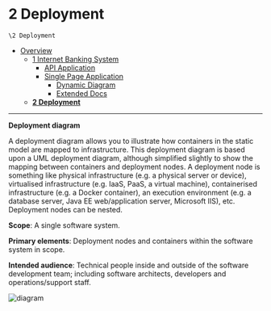 # 2 Deployment

`\2 Deployment`

* [Overview](/docs/README.md)
  * [1 Internet Banking System](/docs/1%20Internet%20Banking%20System/README.md)
    * [API Application](/docs/1%20Internet%20Banking%20System/API%20Application/README.md)
    * [Single Page Application](/docs/1%20Internet%20Banking%20System/Single%20Page%20Application/README.md)
      * [Dynamic Diagram](/docs/1%20Internet%20Banking%20System/Single%20Page%20Application/Dynamic%20Diagram/README.md)
      * [Extended Docs](/docs/1%20Internet%20Banking%20System/Single%20Page%20Application/Extended%20Docs/README.md)
  * [**2 Deployment**](/docs/2%20Deployment/README.md)

---

**Deployment diagram**

A deployment diagram allows you to illustrate how containers in the static model are mapped to infrastructure. This deployment diagram is based upon a UML deployment diagram, although simplified slightly to show the mapping between containers and deployment nodes. A deployment node is something like physical infrastructure (e.g. a physical server or device), virtualised infrastructure (e.g. IaaS, PaaS, a virtual machine), containerised infrastructure (e.g. a Docker container), an execution environment (e.g. a database server, Java EE web/application server, Microsoft IIS), etc. Deployment nodes can be nested.

**Scope**: A single software system.

**Primary elements**: Deployment nodes and containers within the software system in scope.

**Intended audience**: Technical people inside and outside of the software development team; including software architects, developers and operations/support staff.

![diagram](https://www.plantuml.com/plantuml/svg/0/rLPHJnin37v7uZzuVHcWqaA59hGdIikWYDAAAsEJ9bM-96qpSiafoHNOn7-VasifxOequ6dtK2MkFyV-RCSvSXwjBpArkV51QgOABc3YVUu-r-iMxsfZwIT5MZXXcT5UQ5zZ9giZjnBrL1LvKMyTxFOLQd_TlQWhzC9v4WtR8bVc8Gk0F5hVtBXeVkzT3uOtdS7PyEBazEIolRKTv0lLuQNXOYjNh0gLOpc6OzItGDlAoXuuUWH6264hsxytDu2-LJDS4ogLuvH0kvZBdPsT7_x-CDYwJWlj2zZ_LDixW8j1ycHZdHtCaKq4ePfn0GEJCVILLG4SrkwNx8IlHPoXrCAI5HaG_Guqyrn90aYZWv5pd2AWvf3aLkenTB-sWhXlpLHouQ0JWjJ2n-23mgZGB81HIVy0KqbeE4zwb_MpmQ2V01rHgsmlt7Wibu_hIPhnmzEz_MTiXUshUJ8McGeyzU82Tg5lPORseRAGxJVOonorqosUacwRafkY4m5t9HIMmS9S30cHdc7uD_764aMXEi6AiNJUHcsGUcHi5jTLcA2R20vO-0avEwCUc1KyR56vAY1ZmZbGPamRuTcR66miCzXu8uEDvnGcWjgElvR4nl_7OlgSlJkHbjrwyCPkRRotNSa3Gjo8z1_RjIsKd0hhWDW1kbA989XTc54xYF_gP4S_bCySnm9mSSmBj3skkoip4_ni5SwRJDYF3aWWoIONKyb46NLE-qul0MEXgRaraZy5lWYun95-jpH0i83-XjJ1KY_TI0XAPj9JCRWYTHIF6QsFR_ccyWROp4yNhot2IBliS0nzRQ0qTVBbI8Ea20CWE2rfF3apyd0ZDJTtBlXKHfuXwoKl3edKahAmirmVbxjWyTIOa9lMnD9nLUYQNr8fX2_IYf5Phfm5YIx7q4zbMliXhMkg9s5MvcLLDFMuK6YNsLNgVOHIwS8ihATAcfSFNGHFcIudKXTlwT0mbnYTJFLhWZS_dT7bF0aM0Yg6zZf8xA6IaaLxc1WPMwJncRjpO3mcZe8hWTp1Y78G-RgpL7Rp0y_RnwqLHECLa61_ZYXpH6hnNK6wyLro93IdfyiV)